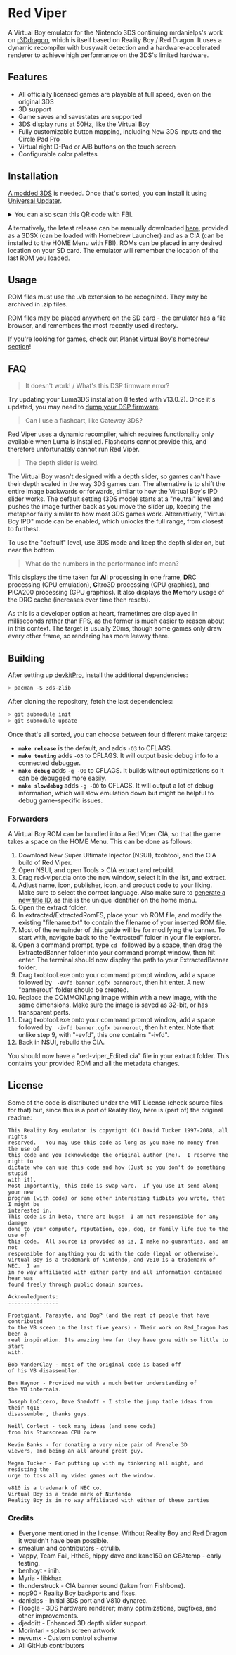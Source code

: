 Red Viper
=========

A Virtual Boy emulator for the Nintendo 3DS continuing mrdanielps's work on [r3Ddragon](https://github.com/mrdanielps/r3Ddragon),
which is itself based on Reality Boy / Red Dragon. It uses a dynamic recompiler with busywait detection and a
hardware-accelerated renderer to achieve high performance on the 3DS's limited hardware.

## Features
* All officially licensed games are playable at full speed, even on the original 3DS
* 3D support
* Game saves and savestates are supported
* 3DS display runs at 50Hz, like the Virtual Boy
* Fully customizable button mapping, including New 3DS inputs and the Circle Pad Pro
* Virtual right D-Pad or A/B buttons on the touch screen
* Configurable color palettes

## Installation

[A modded 3DS](https://3ds.hacks.guide/) is needed. Once that's sorted, you can install it using [Universal Updater](https://universal-team.net/projects/universal-updater.html).

<details>
  <summary>You can also scan this QR code with FBI.</summary>

![image](https://github.com/skyfloogle/red-viper/assets/18466542/31fc852b-c701-4710-b849-fbf1d7dc29b8)
</details>

Alternatively, the latest release can be manually downloaded [here](https://github.com/skyfloogle/red-viper/releases/latest),
provided as a 3DSX (can be loaded with Homebrew Launcher) and as a CIA (can be installed to the HOME Menu with FBI).
ROMs can be placed in any desired location on your SD card. The emulator will remember the location of the last ROM you loaded.

## Usage

ROM files must use the .vb extension to be recognized. They may be archived in .zip files.

ROM files may be placed anywhere on the SD card - the emulator has a file browser, and remembers the most recently used directory.

If you're looking for games, check out [Planet Virtual Boy's homebrew section](https://www.virtual-boy.com/homebrew/)!

## FAQ

> It doesn't work! / What's this DSP firmware error?

Try updating your Luma3DS installation (I tested with v13.0.2). Once it's updated, you may need to [dump your DSP firmware](https://3ds.hacks.guide/finalizing-setup#section-iii---rtc-and-dsp-setup).

> Can I use a flashcart, like Gateway 3DS?

Red Viper uses a dynamic recompiler, which requires functionality only available when Luma is installed. Flashcarts cannot provide this, and therefore unfortunately cannot run Red Viper.

> The depth slider is weird.

The Virtual Boy wasn't designed with a depth slider, so games can't have their depth scaled in the way 3DS games can. The alternative is to
shift the entire image backwards or forwards, similar to how the Virtual Boy's IPD slider works.
The default setting (3DS mode) starts at a "neutral" level and pushes the image further back as you move the slider up, keeping the metaphor fairly similar
to how most 3DS games work. Alternatively, "Virtual Boy IPD" mode can be enabled, which unlocks the full range, from closest to furthest.

To use the "default" level, use 3DS mode and keep the depth slider on, but near the bottom.

> What do the numbers in the performance info mean?

This displays the time taken for **A**ll processing in one frame, **D**RC processing (CPU emulation),
**C**itro3D processing (CPU graphics), and **P**ICA200 processing (GPU graphics). It also displays the
**M**emory usage of the DRC cache (increases over time then resets).

As this is a developer option at heart, frametimes are displayed in milliseconds rather than FPS, as the former is much easier to reason about in this context.
The target is usually 20ms, though some games only draw every other frame, so rendering has more leeway there.

## Building

After setting up [devkitPro](http://3dbrew.org/wiki/Setting_up_Development_Environment), install the
additional dependencies:
```bash
> pacman -S 3ds-zlib
```

After cloning the repository, fetch the last dependencies:
```bash
> git submodule init
> git submodule update
```

Once that's all sorted, you can choose between four different make targets:

* **`make release`** is the default, and adds `-O3` to CFLAGS.
* **`make testing`** adds `-O3` to CFLAGS. It will output basic debug info to a connected debugger.
* **`make debug`** adds `-g -O0` to CFLAGS. It builds without optimizations so it can be debugged more easily.
* **`make slowdebug`** adds `-g -O0` to CFLAGS. It will output a lot of debug information, which will slow emulation down but might be helpful to debug game-specific issues.

### Forwarders

A Virtual Boy ROM can be bundled into a Red Viper CIA, so that the game takes a space on the HOME Menu.
This can be done as follows:
1. Download New Super Ultimate Injector (NSUI), txobtool, and the CIA build of Red Viper.
2. Open NSUI, and open Tools > CIA extract and rebuild.
3. Drag red-viper.cia onto the new window, select it in the list, and extract.
4. Adjust name, icon, publisher, icon, and product code to your liking. Make sure to select the correct language. Also make sure to [generate a new title ID](https://studionamehere.github.io/HomebrewTitleIDGenerator/), as this is the unique identifier on the home menu.
5. Open the extract folder.
6. In extracted/ExtractedRomFS, place your .vb ROM file, and modify the existing "filename.txt" to contain the filename of your inserted ROM file.
7. Most of the remainder of this guide will be for modifying the banner. To start with, navigate back to the "extracted" folder in your file explorer.
8. Open a command prompt, type `cd ` followed by a space, then drag the ExtractedBanner folder into your command prompt window, then hit enter. The terminal should now display the path to your ExtractedBanner folder.
9. Drag txobtool.exe onto your command prompt window, add a space followed by ` -evfd banner.cgfx bannerout`, then hit enter. A new "bannerout" folder should be created.
10. Replace the COMMON1.png image within with a new image, with the same dimensions. Make sure the image is saved as 32-bit, or has transparent parts.
11. Drag txobtool.exe onto your command prompt window, add a space followed by ` -ivfd banner.cgfx bannerout`, then hit enter. Note that unlike step 9, with "-evfd", this one contains "-ivfd".
12. Back in NSUI, rebuild the CIA.

You should now have a "red-viper_Edited.cia" file in your extract folder. This contains your provided ROM and all the metadata changes.

## License

Some of the code is distributed under the MIT License (check source files for that) but, since
this is a port of Reality Boy, here is (part of) the original readme:

```
This Reality Boy emulator is copyright (C) David Tucker 1997-2008, all rights
reserved.   You may use this code as long as you make no money from the use of
this code and you acknowledge the original author (Me).  I reserve the right to
dictate who can use this code and how (Just so you don't do something stupid
with it).
Most Importantly, this code is swap ware.  If you use It send along your new
program (with code) or some other interesting tidbits you wrote, that I might be
interested in.
This code is in beta, there are bugs!  I am not responsible for any damage
done to your computer, reputation, ego, dog, or family life due to the use of
this code.  All source is provided as is, I make no guaranties, and am not
responsible for anything you do with the code (legal or otherwise).
Virtual Boy is a trademark of Nintendo, and V810 is a trademark of NEC.  I am
in no way affiliated with either party and all information contained hear was
found freely through public domain sources.

Acknowledgments:
----------------

Frostgiant, Parasyte, and DogP (and the rest of people that have contributed
to the VB sceen in the last five years) - Their work on Red_Dragon has been a
real inspiration. Its amazing how far they have gone with so little to start
with.

Bob VanderClay - most of the original code is based off
of his VB disassembler.

Ben Haynor - Provided me with a much better understanding of
the VB internals.

Joseph LoCicero, Dave Shadoff - I stole the jump table ideas from their tg16
disassembler, thanks guys.

Neill Corlett - took many ideas (and some code)
from his Starscream CPU core

Kevin Banks - for donating a very nice pair of Frenzle 3D
viewers, and being an all around great guy.

Megan Tucker - For putting up with my tinkering all night, and resisting the
urge to toss all my video games out the window.

v810 is a trademark of NEC co.
Virtual Boy is a trade mark of Nintendo
Reality Boy is in no way affiliated with either of these parties
```

### Credits

* Everyone mentioned in the license. Without Reality Boy and Red Dragon it wouldn't have been possible.
* smealum and contributors - ctrulib.
* Vappy, Team Fail, HtheB, hippy dave and kane159 on GBAtemp - early testing.
* benhoyt - inih.
* Myria - libkhax
* thunderstruck - CIA banner sound (taken from Fishbone).
* nop90 - Reality Boy backports and fixes.
* danielps - Initial 3DS port and V810 dynarec.
* Floogle - 3DS hardware renderer; many optimizations, bugfixes, and other improvements.
* djedditt - Enhanced 3D depth slider support.
* Morintari - splash screen artwork
* nevumx - Custom control scheme
* All GitHub contributors
